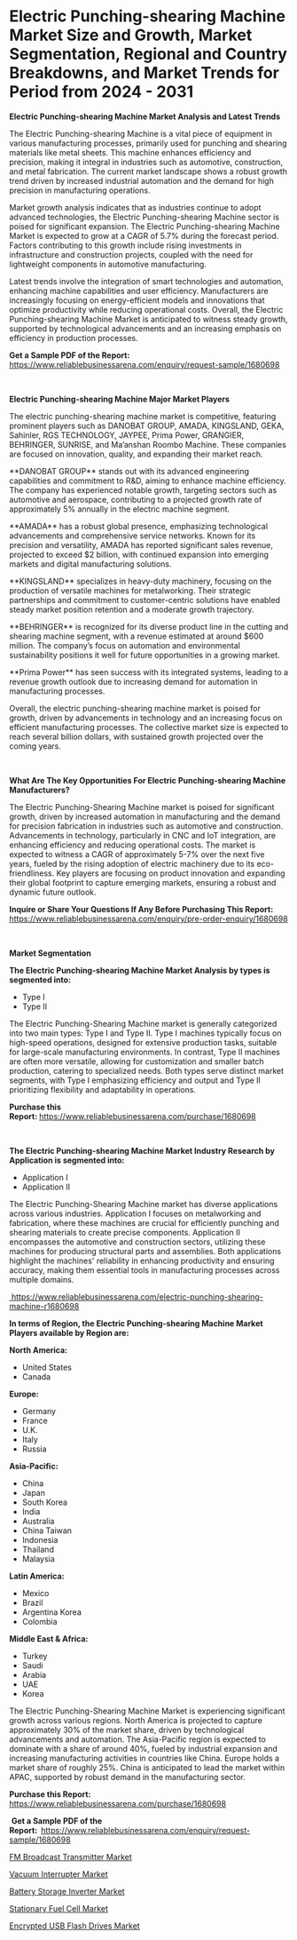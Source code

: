 <p><h1>Electric Punching-shearing Machine Market Size and Growth, Market Segmentation, Regional and Country Breakdowns, and Market Trends for Period from 2024 -  2031</h1></p><p><strong>Electric Punching-shearing Machine Market Analysis and Latest Trends</strong></p>
<p><p>The Electric Punching-shearing Machine is a vital piece of equipment in various manufacturing processes, primarily used for punching and shearing materials like metal sheets. This machine enhances efficiency and precision, making it integral in industries such as automotive, construction, and metal fabrication. The current market landscape shows a robust growth trend driven by increased industrial automation and the demand for high precision in manufacturing operations.</p><p>Market growth analysis indicates that as industries continue to adopt advanced technologies, the Electric Punching-shearing Machine sector is poised for significant expansion. The Electric Punching-shearing Machine Market is expected to grow at a CAGR of 5.7% during the forecast period. Factors contributing to this growth include rising investments in infrastructure and construction projects, coupled with the need for lightweight components in automotive manufacturing.</p><p>Latest trends involve the integration of smart technologies and automation, enhancing machine capabilities and user efficiency. Manufacturers are increasingly focusing on energy-efficient models and innovations that optimize productivity while reducing operational costs. Overall, the Electric Punching-shearing Machine Market is anticipated to witness steady growth, supported by technological advancements and an increasing emphasis on efficiency in production processes.</p></p>
<p><strong>Get a Sample PDF of the Report:&nbsp;</strong> <a href="https://www.reliablebusinessarena.com/enquiry/request-sample/1680698?utm_campaign=1143&utm_medium=2&utm_source=Github&utm_content=ia&utm_term=16122024&utm_id=electric-punching-shearing-machine">https://www.reliablebusinessarena.com/enquiry/request-sample/1680698</a></p>
<p>&nbsp;</p>
<p><strong>Electric Punching-shearing Machine Major Market Players</strong></p>
<p><p>The electric punching-shearing machine market is competitive, featuring prominent players such as DANOBAT GROUP, AMADA, KINGSLAND, GEKA, Sahinler, RGS TECHNOLOGY, JAYPEE, Prima Power, GRANGIER, BEHRINGER, SUNRISE, and Ma’anshan Roombo Machine. These companies are focused on innovation, quality, and expanding their market reach.</p><p>**DANOBAT GROUP** stands out with its advanced engineering capabilities and commitment to R&D, aiming to enhance machine efficiency. The company has experienced notable growth, targeting sectors such as automotive and aerospace, contributing to a projected growth rate of approximately 5% annually in the electric machine segment.</p><p>**AMADA** has a robust global presence, emphasizing technological advancements and comprehensive service networks. Known for its precision and versatility, AMADA has reported significant sales revenue, projected to exceed $2 billion, with continued expansion into emerging markets and digital manufacturing solutions.</p><p>**KINGSLAND** specializes in heavy-duty machinery, focusing on the production of versatile machines for metalworking. Their strategic partnerships and commitment to customer-centric solutions have enabled steady market position retention and a moderate growth trajectory.</p><p>**BEHRINGER** is recognized for its diverse product line in the cutting and shearing machine segment, with a revenue estimated at around $600 million. The company’s focus on automation and environmental sustainability positions it well for future opportunities in a growing market.</p><p>**Prima Power** has seen success with its integrated systems, leading to a revenue growth outlook due to increasing demand for automation in manufacturing processes.</p><p>Overall, the electric punching-shearing machine market is poised for growth, driven by advancements in technology and an increasing focus on efficient manufacturing processes. The collective market size is expected to reach several billion dollars, with sustained growth projected over the coming years.</p></p>
<p>&nbsp;</p>
<p><strong>What Are The Key Opportunities For Electric Punching-shearing Machine Manufacturers?</strong></p>
<p><p>The Electric Punching-Shearing Machine market is poised for significant growth, driven by increased automation in manufacturing and the demand for precision fabrication in industries such as automotive and construction. Advancements in technology, particularly in CNC and IoT integration, are enhancing efficiency and reducing operational costs. The market is expected to witness a CAGR of approximately 5-7% over the next five years, fueled by the rising adoption of electric machinery due to its eco-friendliness. Key players are focusing on product innovation and expanding their global footprint to capture emerging markets, ensuring a robust and dynamic future outlook.</p></p>
<p><strong>Inquire or Share Your Questions If Any Before Purchasing This Report:</strong> <a href="https://www.reliablebusinessarena.com/enquiry/pre-order-enquiry/1680698?utm_campaign=1143&utm_medium=2&utm_source=Github&utm_content=ia&utm_term=16122024&utm_id=electric-punching-shearing-machine">https://www.reliablebusinessarena.com/enquiry/pre-order-enquiry/1680698</a></p>
<p>&nbsp;</p>
<p><strong>Market Segmentation</strong></p>
<p><strong>The Electric Punching-shearing Machine Market Analysis by types is segmented into:</strong></p>
<p><ul><li>Type I</li><li>Type II</li></ul></p>
<p><p>The Electric Punching-Shearing Machine market is generally categorized into two main types: Type I and Type II. Type I machines typically focus on high-speed operations, designed for extensive production tasks, suitable for large-scale manufacturing environments. In contrast, Type II machines are often more versatile, allowing for customization and smaller batch production, catering to specialized needs. Both types serve distinct market segments, with Type I emphasizing efficiency and output and Type II prioritizing flexibility and adaptability in operations.</p></p>
<p><strong>Purchase this Report:&nbsp;</strong><a href="https://www.reliablebusinessarena.com/purchase/1680698?utm_campaign=1143&utm_medium=2&utm_source=Github&utm_content=ia&utm_term=16122024&utm_id=electric-punching-shearing-machine">https://www.reliablebusinessarena.com/purchase/1680698</a></p>
<p>&nbsp;</p>
<p><strong>The Electric Punching-shearing Machine Market Industry Research by Application is segmented into:</strong></p>
<p><ul><li>Application I</li><li>Application II</li></ul></p>
<p><p>The Electric Punching-Shearing Machine market has diverse applications across various industries. Application I focuses on metalworking and fabrication, where these machines are crucial for efficiently punching and shearing materials to create precise components. Application II encompasses the automotive and construction sectors, utilizing these machines for producing structural parts and assemblies. Both applications highlight the machines' reliability in enhancing productivity and ensuring accuracy, making them essential tools in manufacturing processes across multiple domains.</p></p>
<p><a href="https://www.reliablebusinessarena.com/electric-punching-shearing-machine-r1680698?utm_campaign=1143&utm_medium=2&utm_source=Github&utm_content=ia&utm_term=16122024&utm_id=electric-punching-shearing-machine">&nbsp;https://www.reliablebusinessarena.com/electric-punching-shearing-machine-r1680698</a></p>
<p><strong>In terms of Region, the Electric Punching-shearing Machine Market Players available by Region are:</strong></p>
<p>
    <p> <strong> North America: </strong>
        <ul>
            <li>United States</li>
            <li>Canada</li>
        </ul>
        </p> 
    <p> <strong> Europe: </strong>
        <ul>
            <li>Germany</li>
            <li>France</li>
            <li>U.K.</li>
            <li>Italy</li>
            <li>Russia</li>
        </ul>
        </p> 
    <p> <strong> Asia-Pacific: </strong>
        <ul>
            <li>China</li>
            <li>Japan</li>
            <li>South Korea</li>
            <li>India</li>
            <li>Australia</li>
            <li>China Taiwan</li>
            <li>Indonesia</li>
            <li>Thailand</li>
            <li>Malaysia</li>
        </ul>
        </p> 
    <p> <strong> Latin America: </strong>
        <ul>
            <li>Mexico</li>
            <li>Brazil</li>
            <li>Argentina Korea</li>
            <li>Colombia</li>
        </ul>
        </p> 
    <p> <strong> Middle East & Africa: </strong>
        <ul>
            <li>Turkey</li>
            <li>Saudi</li>
            <li>Arabia</li>
            <li>UAE</li>
            <li>Korea</li>
        </ul>
    </p>
    </p>
<p><p>The Electric Punching-Shearing Machine Market is experiencing significant growth across various regions. North America is projected to capture approximately 30% of the market share, driven by technological advancements and automation. The Asia-Pacific region is expected to dominate with a share of around 40%, fueled by industrial expansion and increasing manufacturing activities in countries like China. Europe holds a market share of roughly 25%. China is anticipated to lead the market within APAC, supported by robust demand in the manufacturing sector.</p></p>
<p><strong>Purchase this Report: </strong><a href="https://www.reliablebusinessarena.com/purchase/1680698?utm_campaign=1143&utm_medium=2&utm_source=Github&utm_content=ia&utm_term=16122024&utm_id=electric-punching-shearing-machine">https://www.reliablebusinessarena.com/purchase/1680698</a></p>
<p>&nbsp;<strong>Get a Sample PDF of the Report:&nbsp;&nbsp;</strong><a href="https://www.reliablebusinessarena.com/enquiry/request-sample/1680698?utm_campaign=1143&utm_medium=2&utm_source=Github&utm_content=ia&utm_term=16122024&utm_id=electric-punching-shearing-machine">https://www.reliablebusinessarena.com/enquiry/request-sample/1680698</a></p>
<p><strong></strong></p>
<p><p><a href="https://www.linkedin.com/pulse/aligning-strategies-fm-broadcast-transmitter-market-insights-upnme?utm_campaign=1143&utm_medium=2&utm_source=Github&utm_content=ia&utm_term=16122024&utm_id=electric-punching-shearing-machine">FM Broadcast Transmitter Market</a></p><p><a href="https://www.linkedin.com/pulse/vacuum-interrupter-market-analysis-striking-cagr-125-from-j558e?utm_campaign=1143&utm_medium=2&utm_source=Github&utm_content=ia&utm_term=16122024&utm_id=electric-punching-shearing-machine">Vacuum Interrupter Market</a></p><p><a href="https://www.linkedin.com/pulse/battery-storage-inverter-market-growth-study-examines-trajectory-ofjkf?utm_campaign=1143&utm_medium=2&utm_source=Github&utm_content=ia&utm_term=16122024&utm_id=electric-punching-shearing-machine">Battery Storage Inverter Market</a></p><p><a href="https://www.linkedin.com/pulse/stationary-fuel-cell-market-analysis-report-2024-2031-cagr-awedf?utm_campaign=1143&utm_medium=2&utm_source=Github&utm_content=ia&utm_term=16122024&utm_id=electric-punching-shearing-machine">Stationary Fuel Cell Market</a></p><p><a href="https://www.linkedin.com/pulse/encrypted-usb-flash-drives-market-size-analysis-quantitative-1jlne?utm_campaign=1143&utm_medium=2&utm_source=Github&utm_content=ia&utm_term=16122024&utm_id=electric-punching-shearing-machine">Encrypted USB Flash Drives Market</a></p></p>